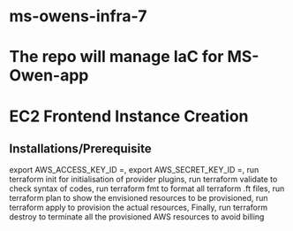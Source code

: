 # ms-owens-infra-7
# The repo will manage IaC for MS-Owen-app
# EC2 Frontend Instance Creation

## Installations/Prerequisite
export AWS_ACCESS_KEY_ID =,
export AWS_SECRET_KEY_ID =,
run terraform init for initialisation of provider plugins,
run terraform validate to check syntax of codes,
run terraform fmt to format all terraform .ft files,
run terraform plan to show the envisioned resources to be provisioned,
run terraform apply to provision the actual resources,
Finally, run terraform destroy to terminate all the provisioned AWS resources to avoid billing
